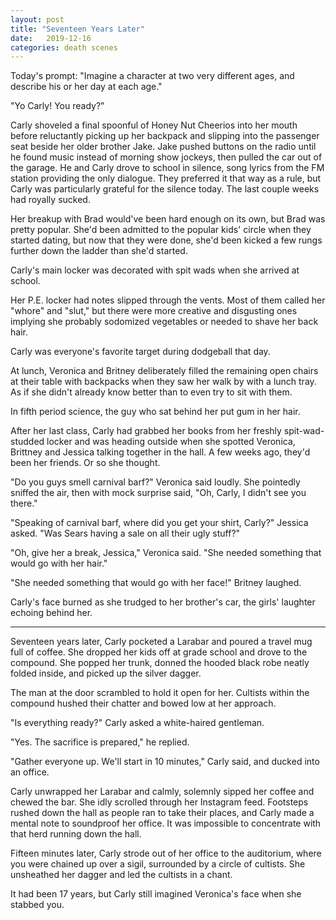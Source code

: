 ```yaml
---
layout: post
title: "Seventeen Years Later"
date:   2019-12-16
categories: death scenes
---
```

Today's prompt: "Imagine a character at two very different ages, and describe his or her day at each age."

"Yo Carly! You ready?"

Carly shoveled a final spoonful of Honey Nut Cheerios into her mouth before reluctantly picking up her backpack and slipping into the passenger seat beside her older brother Jake. Jake pushed buttons on the radio until he found music instead of morning show jockeys, then pulled the car out of the garage. He and Carly drove to school in silence, song lyrics from the FM station providing the only dialogue. They preferred it that way as a rule, but Carly was particularly grateful for the silence today. The last couple weeks had royally sucked.

Her breakup with Brad would've been hard enough on its own, but Brad was pretty popular. She'd been admitted to the popular kids' circle when they started dating, but now that they were done, she'd been kicked a few rungs further down the ladder than she'd started.

Carly's main locker was decorated with spit wads when she arrived at school. 

Her P.E. locker had notes slipped through the vents. Most of them called her "whore" and "slut," but there were more creative and disgusting ones implying she probably sodomized vegetables or needed to shave her back hair. 

Carly was everyone's favorite target during dodgeball that day. 

At lunch, Veronica and Britney deliberately filled the remaining open chairs at their table with backpacks when they saw her walk by with a lunch tray. As if she didn't already know better than to even try to sit with them. 

In fifth period science, the guy who sat behind her put gum in her hair.

After her last class, Carly had grabbed her books from her freshly spit-wad-studded locker and was heading outside when she spotted Veronica, Brittney and Jessica talking together in the hall. A few weeks ago, they'd been her friends. Or so she thought.

"Do you guys smell carnival barf?" Veronica said loudly. She pointedly sniffed the air, then with mock surprise said, "Oh, Carly, I didn't see you there."

"Speaking of carnival barf, where did you get your shirt, Carly?" Jessica asked. "Was Sears having a sale on all their ugly stuff?"

"Oh, give her a break, Jessica," Veronica said. "She needed something that would go with her hair."

"She needed something that would go with her face!" Britney laughed.

Carly's face burned as she trudged to her brother's car, the girls' laughter echoing behind her.

---

Seventeen years later, Carly pocketed a Larabar and poured a travel mug full of coffee. She dropped her kids off at grade school and drove to the compound. She popped her trunk, donned the hooded black robe neatly folded inside, and picked up the silver dagger.

The man at the door scrambled to hold it open for her. Cultists within the compound hushed their chatter and bowed low at her approach.

"Is everything ready?" Carly asked a white-haired gentleman.

"Yes. The sacrifice is prepared," he replied. 

"Gather everyone up. We'll start in 10 minutes," Carly said, and ducked into an office.

Carly unwrapped her Larabar and calmly, solemnly sipped her coffee and chewed the bar. She idly scrolled through her Instagram feed. Footsteps rushed down the hall as people ran to take their places, and Carly made a mental note to soundproof her office. It was impossible to concentrate with that herd running down the hall.

Fifteen minutes later, Carly strode out of her office to the auditorium, where you were chained up over a sigil, surrounded by a circle of cultists. She unsheathed her dagger and led the cultists in a chant.

It had been 17 years, but Carly still imagined Veronica's face when she stabbed you.
